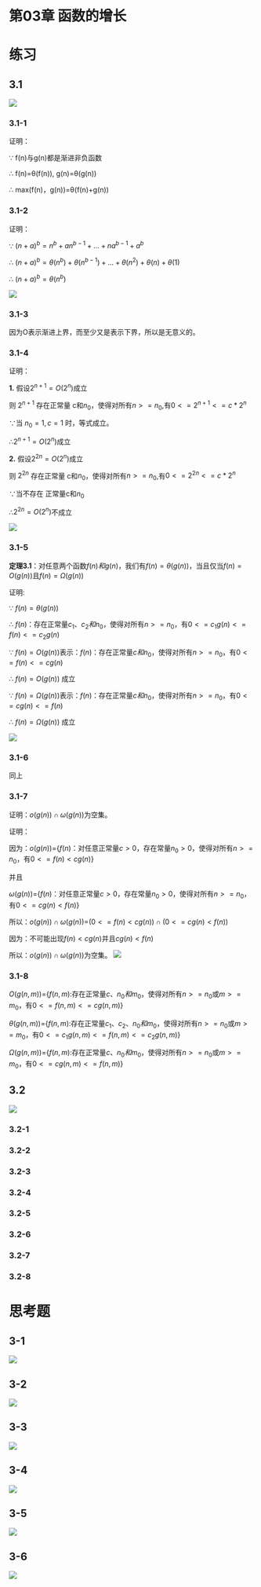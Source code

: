 # 第03章 函数的增长 #

# 练习
## 3.1
![](https://raw.githubusercontent.com/Oliver59/IntroductionToAlgorithms/master/%E7%BB%83%E4%B9%A0/Image/03/3.1.png)
### 3.1-1
证明：

∵ f(n)与g(n)都是渐进非负函数

∴ f(n)=θ(f(n)), g(n)=θ(g(n))

∴ max(f(n)，g(n))=θ(f(n)+g(n))

### 3.1-2
证明：

∵ $(n+a)^b=n^b+an^{b-1}+...+na^{b-1}+a^b$

∴ $(n+a)^b=θ(n^b)+θ(n^{b-1})+...+θ(n^2)+θ(n)+θ(1)$

∴ $(n+a)^b=θ(n^b)$

![](https://raw.githubusercontent.com/Oliver59/IntroductionToAlgorithms/master/%E7%BB%83%E4%B9%A0/Image/03/3.1-2.png)

### 3.1-3
因为O表示渐进上界，而至少又是表示下界，所以是无意义的。
### 3.1-4
证明：

**1.** 假设$2^{n+1}=O(2^n)$成立

则 $2^{n+1}$ 存在正常量 c和$n_0$，使得对所有$n>=n_0$,有$0<=2^{n+1}<=c*2^n$
 
∵当 $n_0=1 ,c=1$ 时，等式成立。

∴$2^{n+1}=O(2^n)$成立

**2.** 假设$2^{2n}=O(2^n)$成立

则 $2^{2n}$ 存在正常量 c和$n_0$，使得对所有$n>=n_0$,有$0<=2^{2n}<=c*2^n$

∵当不存在 正常量c和$n_0$

∴$2^{2n}=O(2^n)$不成立

![](https://raw.githubusercontent.com/Oliver59/IntroductionToAlgorithms/master/%E7%BB%83%E4%B9%A0/Image/03/3.1-4.png)
### 3.1-5
**定理3.1**：对任意两个函数$f(n)和g(n)$，我们有$f(n)=θ(g(n))$，当且仅当$f(n)=O(g(n))$且$f(n)=Ω(g(n))$

证明:

∵ $f(n)=θ(g(n))$ 

∴ $f(n)$：存在正常量$c_1、c_2和n_0$，使得对所有$n>=n_0$，有$0<=c_1g(n)<=f(n)<=c_2g(n)$

∵ $f(n)=O(g(n))$表示：$f(n)$：存在正常量$c和n_0$，使得对所有$n>=n_0$，有$0<=f(n)<=cg(n)$

∴ $f(n)=O(g(n))$ 成立

∵ $f(n)=Ω(g(n))$表示：$f(n)$：存在正常量$c和n_0$，使得对所有$n>=n_0$，有$0<=cg(n)<=f(n)$

∴ $f(n)=Ω(g(n))$ 成立

![](https://raw.githubusercontent.com/Oliver59/IntroductionToAlgorithms/master/%E7%BB%83%E4%B9%A0/Image/03/3.1-5.png)
### 3.1-6
同上
### 3.1-7
证明：$o(g(n))\cap\omega(g(n))$为空集。

证明：

因为：$o(g(n))$={$f(n)$：对任意正常量$c>0$，存在常量$n_0>0$，使得对所有$n>=n_0$，有$0<=f(n)<cg(n)$} 

并且

$\omega(g(n))$={$f(n)$：对任意正常量$c>0$，存在常量$n_0>0$，使得对所有$n>=n_0$，有$0<=cg(n)<f(n)$} 

所以：$o(g(n))\cap\omega(g(n))$=$(0<=f(n)<cg(n))\cap(0<=cg(n)<f(n))$

因为：不可能出现$f(n)<cg(n)$并且$cg(n)<f(n)$

所以：$o(g(n))\cap\omega(g(n))$为空集。
![](https://raw.githubusercontent.com/Oliver59/IntroductionToAlgorithms/master/%E7%BB%83%E4%B9%A0/Image/03/3.1-7.png)
### 3.1-8
$O(g(n,m))$={$f(n,m)$:存在正常量$c、n_0和m_0$，使得对所有$n>=n_0$或$m>=m_0$，有$0<=f(n,m)<=cg(n,m)$}

$\theta(g(n,m))$={$f(n,m)$:存在正常量$c_1、c_2、n_0和m_0$，使得对所有$n>=n_0$或$m>=m_0$，有$0<=c_1g(n,m)<=f(n,m)<=c_2g(n,m)$}

$Ω(g(n,m))$={$f(n,m)$:存在正常量$c、n_0和m_0$，使得对所有$n>=n_0$或$m>=m_0$，有$0<=cg(n,m)<=f(n,m)$}



## 3.2
![](https://raw.githubusercontent.com/Oliver59/IntroductionToAlgorithms/master/%E7%BB%83%E4%B9%A0/Image/03/3.2.png)
### 3.2-1
### 3.2-2
### 3.2-3
### 3.2-4
### 3.2-5
### 3.2-6
### 3.2-7
### 3.2-8
# 思考题
## 3-1
![](https://raw.githubusercontent.com/Oliver59/IntroductionToAlgorithms/master/%E7%BB%83%E4%B9%A0/Image/03/3-1.png)
## 3-2
![](https://raw.githubusercontent.com/Oliver59/IntroductionToAlgorithms/master/%E7%BB%83%E4%B9%A0/Image/03/3-2.png)
## 3-3
![](https://raw.githubusercontent.com/Oliver59/IntroductionToAlgorithms/master/%E7%BB%83%E4%B9%A0/Image/03/3-3.png)
## 3-4
![](https://raw.githubusercontent.com/Oliver59/IntroductionToAlgorithms/master/%E7%BB%83%E4%B9%A0/Image/03/3-4.png)
## 3-5
![](https://raw.githubusercontent.com/Oliver59/IntroductionToAlgorithms/master/%E7%BB%83%E4%B9%A0/Image/03/3-5.png)
## 3-6
![](https://raw.githubusercontent.com/Oliver59/IntroductionToAlgorithms/master/%E7%BB%83%E4%B9%A0/Image/03/3-6.png)